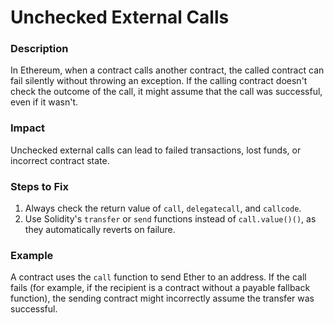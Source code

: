 # Unchecked External Calls

### Description
In Ethereum, when a contract calls another contract, the called contract can fail silently without throwing an exception. If the calling contract doesn't check the outcome of the call, it might assume that the call was successful, even if it wasn't.

### Impact
Unchecked external calls can lead to failed transactions, lost funds, or incorrect contract state.

### Steps to Fix
1. Always check the return value of `call`, `delegatecall`, and `callcode`.
2. Use Solidity's `transfer` or `send` functions instead of `call.value()()`, as they automatically reverts on failure.

### Example
A contract uses the `call` function to send Ether to an address. If the call fails (for example, if the recipient is a contract without a payable fallback function), the sending contract might incorrectly assume the transfer was successful.
